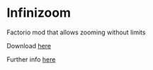 # Infinizoom
Factorio mod that allows zooming without limits

Download [here](https://mods.factorio.com/mod/Infinizoom)

Further info [here](https://forums.factorio.com/viewtopic.php?f=92&t=42519)
